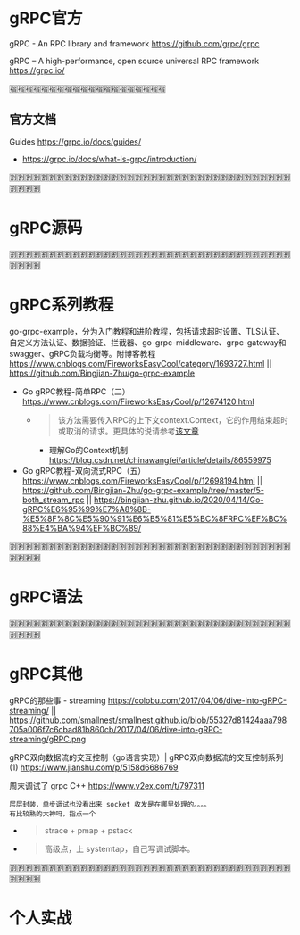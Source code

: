 
# gRPC官方

gRPC - An RPC library and framework https://github.com/grpc/grpc

gRPC – A high-performance, open source universal RPC framework https://grpc.io/

:u6307::u6307::u6307::u6307::u6307::u6307::u6307::u6307::u6307::u6307::u6307::u6307::u6307::u6307::u6307::u6307::u6307::u6307::u6307::u6307:

## 官方文档

Guides https://grpc.io/docs/guides/
- https://grpc.io/docs/what-is-grpc/introduction/

:u5272::u5272::u5272::u5272::u5272::u5272::u5272::u5272::u5272::u5272::u5272::u5272::u5272::u5272::u5272::u5272::u5272::u5272::u5272::u5272::u5272::u5272::u5272::u5272::u5272::u5272::u5272::u5272::u5272::u5272::u5272::u5272::u5272::u5272::u5272::u5272::u5272::u5272::u5272::u5272:

# gRPC源码

:u5272::u5272::u5272::u5272::u5272::u5272::u5272::u5272::u5272::u5272::u5272::u5272::u5272::u5272::u5272::u5272::u5272::u5272::u5272::u5272::u5272::u5272::u5272::u5272::u5272::u5272::u5272::u5272::u5272::u5272::u5272::u5272::u5272::u5272::u5272::u5272::u5272::u5272::u5272::u5272:

# gRPC系列教程

go-grpc-example，分为入门教程和进阶教程，包括请求超时设置、TLS认证、自定义方法认证、数据验证、拦截器、go-grpc-middleware、grpc-gateway和swagger、gRPC负载均衡等。附博客教程 https://www.cnblogs.com/FireworksEasyCool/category/1693727.html || https://github.com/Bingjian-Zhu/go-grpc-example
- Go gRPC教程-简单RPC（二） https://www.cnblogs.com/FireworksEasyCool/p/12674120.html
  * > 该方法需要传入RPC的上下文context.Context，它的作用结束超时或取消的请求。更具体的说请参考[该文章](https://blog.csdn.net/chinawangfei/article/details/86559975)
    + 理解Go的Context机制 https://blog.csdn.net/chinawangfei/article/details/86559975
- Go gRPC教程-双向流式RPC（五） https://www.cnblogs.com/FireworksEasyCool/p/12698194.html || https://github.com/Bingjian-Zhu/go-grpc-example/tree/master/5-both_stream_rpc || https://bingjian-zhu.github.io/2020/04/14/Go-gRPC%E6%95%99%E7%A8%8B-%E5%8F%8C%E5%90%91%E6%B5%81%E5%BC%8FRPC%EF%BC%88%E4%BA%94%EF%BC%89/

:u5272::u5272::u5272::u5272::u5272::u5272::u5272::u5272::u5272::u5272::u5272::u5272::u5272::u5272::u5272::u5272::u5272::u5272::u5272::u5272::u5272::u5272::u5272::u5272::u5272::u5272::u5272::u5272::u5272::u5272::u5272::u5272::u5272::u5272::u5272::u5272::u5272::u5272::u5272::u5272:

# gRPC语法

:u5272::u5272::u5272::u5272::u5272::u5272::u5272::u5272::u5272::u5272::u5272::u5272::u5272::u5272::u5272::u5272::u5272::u5272::u5272::u5272::u5272::u5272::u5272::u5272::u5272::u5272::u5272::u5272::u5272::u5272::u5272::u5272::u5272::u5272::u5272::u5272::u5272::u5272::u5272::u5272:

# gRPC其他

gRPC的那些事 - streaming https://colobu.com/2017/04/06/dive-into-gRPC-streaming/ || https://github.com/smallnest/smallnest.github.io/blob/55327d81424aaa798705a006f7c6cbad81b860cb/2017/04/06/dive-into-gRPC-streaming/gRPC.png

gRPC双向数据流的交互控制（go语言实现）| gRPC双向数据流的交互控制系列(1) https://www.jianshu.com/p/5158d6686769

周末调试了 grpc C++ https://www.v2ex.com/t/797311
```console
层层封装，单步调试也没看出来 socket 收发是在哪里处理的。。。。
有比较熟的大神吗，指点一个
```
- > strace + pmap + pstack
- > 高级点，上 systemtap，自己写调试脚本。

:u5272::u5272::u5272::u5272::u5272::u5272::u5272::u5272::u5272::u5272::u5272::u5272::u5272::u5272::u5272::u5272::u5272::u5272::u5272::u5272::u5272::u5272::u5272::u5272::u5272::u5272::u5272::u5272::u5272::u5272::u5272::u5272::u5272::u5272::u5272::u5272::u5272::u5272::u5272::u5272:

# 个人实战

